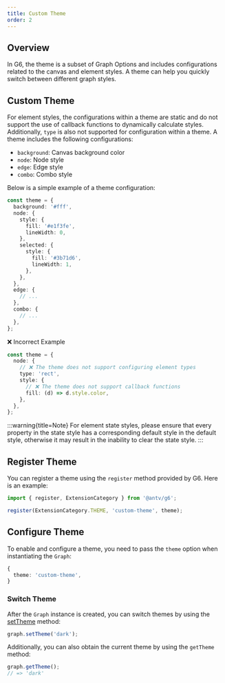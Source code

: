 ```yaml
---
title: Custom Theme
order: 2
---
```


## Overview

In G6, the theme is a subset of Graph Options and includes configurations related to the canvas and element styles. A theme can help you quickly switch between different graph styles.

## Custom Theme

For element styles, the configurations within a theme are static and do not support the use of callback functions to dynamically calculate styles. Additionally, `type` is also not supported for configuration within a theme. A theme includes the following configurations:

- `background`: Canvas background color
- `node`: Node style
- `edge`: Edge style
- `combo`: Combo style

Below is a simple example of a theme configuration:

```typescript
const theme = {
  background: '#fff',
  node: {
    style: {
      fill: '#e1f3fe',
      lineWidth: 0,
    },
    selected: {
      style: {
        fill: '#3b71d6',
        lineWidth: 1,
      },
    },
  },
  edge: {
    // ...
  },
  combo: {
    // ...
  },
};
```

❌ Incorrect Example

```typescript
const theme = {
  node: {
    // ❌ The theme does not support configuring element types
    type: 'rect',
    style: {
      // ❌ The theme does not support callback functions
      fill: (d) => d.style.color,
    },
  },
};
```

:::warning{title=Note}
For element state styles, please ensure that every property in the state style has a corresponding default style in the default style, otherwise it may result in the inability to clear the state style.
:::

## Register Theme

You can register a theme using the `register` method provided by G6. Here is an example:

```typescript
import { register, ExtensionCategory } from '@antv/g6';

register(ExtensionCategory.THEME, 'custom-theme', theme);
```

## Configure Theme

To enable and configure a theme, you need to pass the `theme` option when instantiating the `Graph`:

```typescript
{
  theme: 'custom-theme',
}
```

### Switch Theme

After the `Graph` instance is created, you can switch themes by using the [setTheme](/en/api/graph/method#setTheme) method:

```typescript
graph.setTheme('dark');
```

Additionally, you can also obtain the current theme by using the `getTheme` method:

```typescript
graph.getTheme();
// => 'dark'
```

